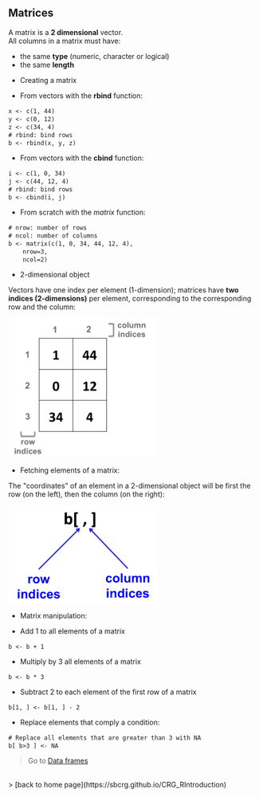 <h2>Matrices</h2>

A matrix is a **2 dimensional** vector.
<br>
All columns in a matrix must have:
 + the same **type** (numeric, character or logical)
 + the same **length**

* Creating a matrix

 + From vectors with the **rbind** function:

```{r}
x <- c(1, 44)
y <- c(0, 12)
z <- c(34, 4)
# rbind: bind rows
b <- rbind(x, y, z)
```

 + From vectors with the **cbind** function:

```{r}
i <- c(1, 0, 34)
j <- c(44, 12, 4)
# rbind: bind rows
b <- cbind(i, j)
```

 + From scratch with the *matrix* function:

```{r}
# nrow: number of rows
# ncol: number of columns
b <- matrix(c(1, 0, 34, 44, 12, 4), 
	nrow=3,
	ncol=2)
```

* 2-dimensional object

Vectors have one index per element (1-dimension); matrices have **two indices (2-dimensions)** per element, corresponding to the corresponding row and the column:

<img src="matrix_indices.png" alt="rstudio logo" width="300"/>

 + Fetching elements of a matrix:

The "coordinates" of an element in a 2-dimensional object will be first the row (on the left), then the column (on the right):

<img src="matrix_rc.png" alt="rstudio logo" width="300"/>

* Matrix manipulation:

 + Add 1 to all elements of a matrix

```{r}
b <- b + 1
```

 + Multiply by 3 all elements of a matrix

```{r}
b <- b * 3
```

 + Subtract 2 to each element of the first row of a matrix

```{r}
b[1, ] <- b[1, ] - 2
```

 + Replace elements that comply a condition:

```{r}
# Replace all elements that are greater than 3 with NA
b[ b>3 ] <- NA
```

> Go to [Data frames](https://sbcrg.github.io/CRG_RIntroduction/dataframe)
<br>
> [back to home page](https://sbcrg.github.io/CRG_RIntroduction)


